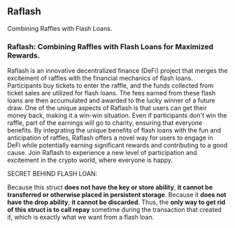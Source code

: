 ## Raflash

Combining Raffles with Flash Loans.


### Raflash: Combining Raffles with Flash Loans for Maximized Rewards.

Raflash is an innovative decentralized finance (DeFi) project that merges the excitement of raffles with the financial mechanics of flash loans.
Participants buy tickets to enter the raffle, and the funds collected from ticket sales are utilized for flash loans.
The fees earned from these flash loans are then accumulated and awarded to the lucky winner of a future draw.
One of the unique aspects of Raflash is that users can get their money back, making it a win-win situation.
Even if participants don't win the raffle, part of the earnings will go to charity, ensuring that everyone benefits.
By integrating the unique benefits of flash loans with the fun and anticipation of raffles, Raflash offers a novel way for users to engage in DeFi while potentially earning significant rewards and contributing to a good cause.
Join Raflash to experience a new level of participation and excitement in the crypto world, where everyone is happy.

SECRET BEHIND FLASH LOAN:

Because this struct **does not have the key or store ability**, **it cannot be transferred or otherwise placed in persistent storage**.
Because it **does not have the drop ability**, **it cannot be discarded**.
Thus, the **only way to get rid of this struct is to call repay** sometime during the transaction that created it, which is exactly what we want from a flash loan.



